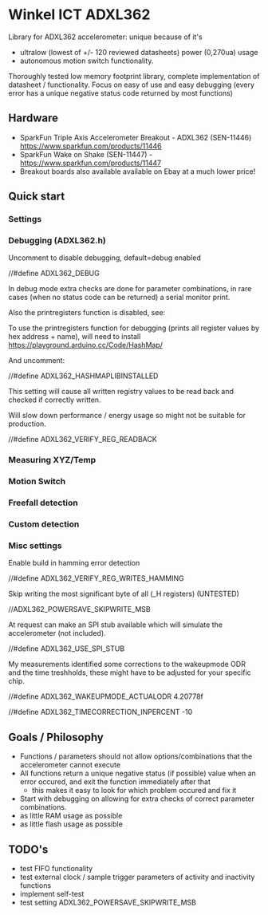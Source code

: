 Winkel ICT ADXL362
==================
Library for ADXL362 accelerometer: unique because of it's 
- ultralow (lowest of +/- 120 reviewed datasheets) power (0,270ua) usage
- autonomous motion switch functionality. 

Thoroughly tested low memory footprint library, complete implementation of datasheet / functionality.
Focus on easy of use and easy debugging (every error has a unique negative status code returned by most functions)

## Hardware
- SparkFun Triple Axis Accelerometer Breakout - ADXL362 (SEN-11446) https://www.sparkfun.com/products/11446
- SparkFun Wake on Shake (SEN-11447) - https://www.sparkfun.com/products/11447
- Breakout boards also available available on Ebay at a much lower price! 

## Quick start

### Settings
### Debugging (ADXL362.h)
Uncomment to disable debugging, default=debug enabled

//#define ADXL362_DEBUG

In debug mode extra checks are done for parameter combinations, in rare cases (when no status code can be returned) a serial monitor print.

Also the printregisters function is disabled, see:

To use the printregisters function for debugging (prints all register values by hex address + name), will need to install https://playground.arduino.cc/Code/HashMap/

And uncomment:

//#define ADXL362_HASHMAPLIBINSTALLED

This setting will cause all written registry values to be read back and checked if correctly written.

Will slow down performance / energy usage so might not be suitable for production.

//#define ADXL362_VERIFY_REG_READBACK

### Measuring XYZ/Temp

### Motion Switch

### Freefall detection

### Custom detection

### Misc settings
Enable build in hamming error detection

//#define ADXL362_VERIFY_REG_WRITES_HAMMING

Skip writing the most significant byte of all (_H registers) (UNTESTED)

//ADXL362_POWERSAVE_SKIPWRITE_MSB

At request can make an SPI stub available which will simulate the accelerometer (not included).

//#define ADXL362_USE_SPI_STUB

My measurements identified some corrections to the wakeupmode ODR and the time treshholds, these might have to be adjusted for your specific chip.

//#define ADXL362_WAKEUPMODE_ACTUALODR 4.20778f

//#define ADXL362_TIMECORRECTION_INPERCENT -10

## Goals / Philosophy
- Functions / parameters should not allow options/combinations that the accelerometer cannot execute
- All functions return a unique negative status (if possible) value when an error occured, and exit the function immediately after that
  - this makes it easy to look for which problem occured and fix it
- Start with debugging on allowing for extra checks of correct parameter combinations.
- as little RAM usage as possible
- as little flash usage as possible

## TODO's
- test FIFO functionality
- test external clock / sample trigger parameters of activity and inactivity functions
- implement self-test
- test setting ADXL362_POWERSAVE_SKIPWRITE_MSB